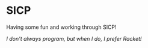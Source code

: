 # SICP

Having some fun and working through SICP!

_I don't always program, but when I do, I prefer Racket!_
